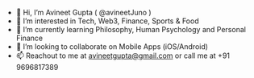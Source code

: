 - 👋 Hi, I’m Avineet Gupta ( @avineetJuno )
- 👀 I’m interested in Tech, Web3, Finance, Sports & Food
- 🌱 I’m currently learning Philosophy, Human Psychology and Personal Finance
- 💞️ I’m looking to collaborate on Mobile Apps (iOS/Android)
- 📫 Reachout to me at avineetgupta@gmail.com or call me at +91 9696817389

<!---
avineetJuno/avineetJuno is a ✨ special ✨ repository because its `README.md` (this file) appears on your GitHub profile.
You can click the Preview link to take a look at your changes.
--->
